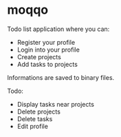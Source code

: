# moqqo
Todo list application where you can:
- Register your profile
- Login into your profile
- Create projects
- Add tasks to projects

Informations are saved to binary files.

Todo:
- Display tasks near projects
- Delete projects
- Delete tasks
- Edit profile
